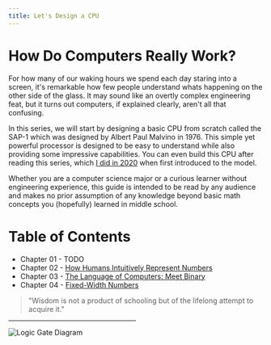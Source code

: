 ```yaml
---
title: Let's Design a CPU
---
```


# How Do Computers Really Work?

For how many of our waking hours we spend each day staring into a screen, it's remarkable how few people understand whats happening on the other side of the glass. It may sound like an overtly complex engineering feat, but it turns out computers, if explained clearly, aren't all that confusing. 

In this series, we will start by designing a basic CPU from scratch called the SAP-1 which was designed by Albert Paul Malvino in 1976. This simple yet powerful processor is designed to be easy to understand while also providing some impressive capabilities. You can even build this CPU after reading this series, which [I did in 2020](https://github.com/milen-patel/BreadboardCPU) when first introduced to the model.

Whether you are a computer science major or a curious learner without engineering experience, this guide is intended to be read by any audience and makes no prior assumption of any knowledge beyond basic math concepts you (hopefully) learned in middle school.

# Table of Contents
* Chapter 01 - TODO
* Chapter 02 - [How Humans Intuitively Represent Numbers](/cpu_tutorial/parts/part2.html)
* Chapter 03 - [The Language of Computers: Meet Binary](/cpu_tutorial/parts/part3.html)
* Chapter 04 - [Fixed-Width Numbers](/cpu_tutorial/parts/part4.html)

> "Wisdom is not a product of schooling but of the lifelong attempt to acquire it."


<hr style="width:50%"/>
<img src="https://karenok.github.io/SAP-1-Computer/images/CS.png"
     alt="Logic Gate Diagram"
     style="float: left; margin-right: 10px;" />

